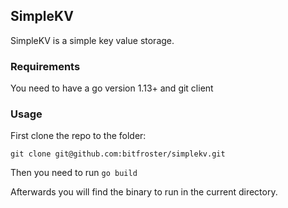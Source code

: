 ## SimpleKV

SimpleKV is a simple key value storage.

### Requirements

You need to have a go version 1.13+ and git client

### Usage

First clone the repo to the folder:

```git clone git@github.com:bitfroster/simplekv.git```

Then you need to run ```go build```

Afterwards you will find the binary to run in the current directory.